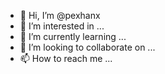 - 👋 Hi, I’m @pexhanx
- 👀 I’m interested in ...
- 🌱 I’m currently learning ...
- 💞️ I’m looking to collaborate on ...
- 📫 How to reach me ...

<!---
pexhanx/pexhanx is a ✨ special ✨ repository because its `README.md` (this file) appears on your GitHub profile.
You can click the Preview link to take a look at your changes.
--->
